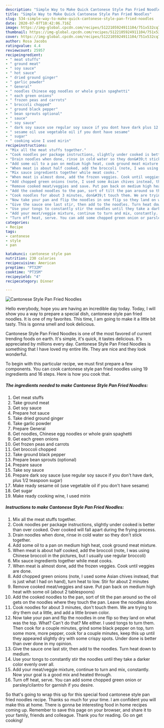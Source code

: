 ```yaml
---
description: "Simple Way to Make Quick Cantonese Style Pan Fried Noodles"
title: "Simple Way to Make Quick Cantonese Style Pan Fried Noodles"
slug: 534-simple-way-to-make-quick-cantonese-style-pan-fried-noodles
date: 2020-07-07T10:42:06.716Z
image: https://img-global.cpcdn.com/recipes/5122105924911104/751x532cq70/cantonese-style-pan-fried-noodles-recipe-main-photo.jpg
thumbnail: https://img-global.cpcdn.com/recipes/5122105924911104/751x532cq70/cantonese-style-pan-fried-noodles-recipe-main-photo.jpg
cover: https://img-global.cpcdn.com/recipes/5122105924911104/751x532cq70/cantonese-style-pan-fried-noodles-recipe-main-photo.jpg
author: Rosa Jacobs
ratingvalue: 4.4
reviewcount: 25957
recipeingredient:
- " meat stuffs"
- " ground meat"
- " soy sauce"
- " hot sauce"
- " dried ground ginger"
- " garlic powder"
- " General"
- " noodles Chinese egg noodles or whole grain spaghetti"
- " each green onions"
- " frozen peas and carrots"
- " broccoli chopped"
- " ground black pepper"
- " bean sprouts optional"
- " sauce"
- " soy sauce"
- " dark soy sauce use regular soy sauce if you dont have dark plus 12 teaspoon sugar"
- " sesame oil use vegetable oil if you dont have sesame"
- " sugar"
- " cooking wine I used mirin"
recipeinstructions:
- "Mix all the meat stuffs together."
- "Cook noodles per package instructions, slightly under cooked is better than over cooked. Over cooked will fall apart during the frying process."
- "Drain noodles when done, rinse in cold water so they don&#39;t stick together."
- "Add some oil to a pan on medium high heat, cook ground meat mixture."
- "When meat is about half cooked, add the broccoli (note, I was using Chinese broccoli in the pictures, but I usually use regular broccoli)"
- "Mix sauce ingredients together while meat cooks."
- "When meat is almost done, add the frozen veggies. Cook until veggies are done."
- "Add chopped green onions (note, I used some Asian chives instead, that is just what I had on hand), turn heat to low. Stir for about 2 minutes"
- "Remove cooked meat/veggies and save. Put pan back on medium high heat with some oil (about 2 tablespoons)"
- "Add the cooked noodles to the pan, sort of tilt the pan around so the oil gets on the noodles where they touch the pan. Leave the noodles alone."
- "Cook noodles for about 3 minutes, don&#39;t touch them. We are trying to dry them out a little, and add a little brown color."
- "Now take your pan and flip the noodles in one flip so they land on what was the top. What? Can&#39;t do that? Me either. I used tongs to turn them. Then cook for a couple minutes, grind some black pepper on top, turn some more, more pepper, cook for a couple minutes, keep this up until they appeared slightly dry with some crispy spots. Under done is better than over done in my opinion."
- "Give the sauce one last stir, then add to the noodles. Turn heat down to medium."
- "Use your tongs to constantly stir the noodles until they take a darker color evenly over all."
- "Add your meat/veggie mixture, continue to turn and mix, constantly. Now your goal is a good mix and heated through."
- "Turn off heat, serve. You can add some chopped green onion or parsley/cilantro for garnish if you desire."
categories:
- Recipe
tags:
- cantonese
- style
- pan

katakunci: cantonese style pan 
nutrition: 230 calories
recipecuisine: American
preptime: "PT32M"
cooktime: "PT35M"
recipeyield: "4"
recipecategory: Dinner

---
```



![Cantonese Style Pan Fried Noodles](https://img-global.cpcdn.com/recipes/5122105924911104/751x532cq70/cantonese-style-pan-fried-noodles-recipe-main-photo.jpg)

Hello everybody, hope you are having an incredible day today. Today, I will show you a way to prepare a special dish, cantonese style pan fried noodles. It is one of my favorites. This time, I am going to make it a little bit tasty. This is gonna smell and look delicious.



Cantonese Style Pan Fried Noodles is one of the most favored of current trending foods on earth. It's simple, it's quick, it tastes delicious. It's appreciated by millions every day. Cantonese Style Pan Fried Noodles is something that I have loved my entire life. They are nice and they look wonderful.


To begin with this particular recipe, we must first prepare a few components. You can cook cantonese style pan fried noodles using 19 ingredients and 16 steps. Here is how you cook that.

<!--inarticleads1-->

##### The ingredients needed to make Cantonese Style Pan Fried Noodles:

1. Get  meat stuffs
1. Take  ground meat
1. Get  soy sauce
1. Prepare  hot sauce
1. Take  dried ground ginger
1. Take  garlic powder
1. Prepare  General
1. Get  noodles, Chinese egg noodles or whole grain spaghetti
1. Get  each green onions
1. Get  frozen peas and carrots
1. Get  broccoli chopped
1. Take  ground black pepper
1. Prepare  bean sprouts (optional)
1. Prepare  sauce
1. Take  soy sauce
1. Prepare  dark soy sauce (use regular soy sauce if you don&#39;t have dark, plus 1/2 teaspoon sugar)
1. Make ready  sesame oil (use vegetable oil if you don&#39;t have sesame)
1. Get  sugar
1. Make ready  cooking wine, I used mirin




<!--inarticleads2-->

##### Instructions to make Cantonese Style Pan Fried Noodles:

1. Mix all the meat stuffs together.
1. Cook noodles per package instructions, slightly under cooked is better than over cooked. Over cooked will fall apart during the frying process.
1. Drain noodles when done, rinse in cold water so they don&#39;t stick together.
1. Add some oil to a pan on medium high heat, cook ground meat mixture.
1. When meat is about half cooked, add the broccoli (note, I was using Chinese broccoli in the pictures, but I usually use regular broccoli)
1. Mix sauce ingredients together while meat cooks.
1. When meat is almost done, add the frozen veggies. Cook until veggies are done.
1. Add chopped green onions (note, I used some Asian chives instead, that is just what I had on hand), turn heat to low. Stir for about 2 minutes
1. Remove cooked meat/veggies and save. Put pan back on medium high heat with some oil (about 2 tablespoons)
1. Add the cooked noodles to the pan, sort of tilt the pan around so the oil gets on the noodles where they touch the pan. Leave the noodles alone.
1. Cook noodles for about 3 minutes, don&#39;t touch them. We are trying to dry them out a little, and add a little brown color.
1. Now take your pan and flip the noodles in one flip so they land on what was the top. What? Can&#39;t do that? Me either. I used tongs to turn them. Then cook for a couple minutes, grind some black pepper on top, turn some more, more pepper, cook for a couple minutes, keep this up until they appeared slightly dry with some crispy spots. Under done is better than over done in my opinion.
1. Give the sauce one last stir, then add to the noodles. Turn heat down to medium.
1. Use your tongs to constantly stir the noodles until they take a darker color evenly over all.
1. Add your meat/veggie mixture, continue to turn and mix, constantly. Now your goal is a good mix and heated through.
1. Turn off heat, serve. You can add some chopped green onion or parsley/cilantro for garnish if you desire.




So that's going to wrap this up for this special food cantonese style pan fried noodles recipe. Thanks so much for your time. I am confident you will make this at home. There is gonna be interesting food in home recipes coming up. Remember to save this page on your browser, and share it to your family, friends and colleague. Thank you for reading. Go on get cooking!
